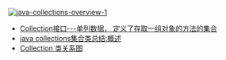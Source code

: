 
<a href="https://ibb.co/dB9MkSp"><img src="https://i.ibb.co/zscxP12/java-collections-overview-1.png" alt="java-collections-overview-1" border="0"></a>


* [Collection接口---单列数据， 定义了存取一组对象的方法的集合](https://blog.csdn.net/qq924862077/article/details/48022135)
* [java collections集合类总结:概述](https://blog.csdn.net/f2006116/article/details/51360742?utm_medium=distribute.pc_relevant.none-task-blog-baidujs_title-0&spm=1001.2101.3001.4242) 
* [Collection 类关系图](https://www.pdai.tech/md/java/collection/java-collection-all.html)
